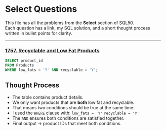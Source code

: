 # Select Questions

This file has all the problems from the **Select** section of SQL50.  
Each question has a link, my SQL solution, and a short thought process written in bullet points for clarity.

---

### [1757. Recyclable and Low Fat Products](https://leetcode.com/problems/recyclable-and-low-fat-products/description/?envType=study-plan-v2&envId=top-sql-50)

```sql
SELECT product_id 
FROM Products 
WHERE low_fats = 'Y' AND recyclable = 'Y';
```
## Thought Process
- The table contains product details.
- We only want products that are **both** low fat and recyclable.
- That means two conditions should be true at the same time.
- I used the `WHERE` clause with:
    `low_fats = 'Y'`
    `recyclable = 'Y'`
- The `AND` ensures both conditions are satisfied together.
- Final output → product IDs that meet both conditions.

